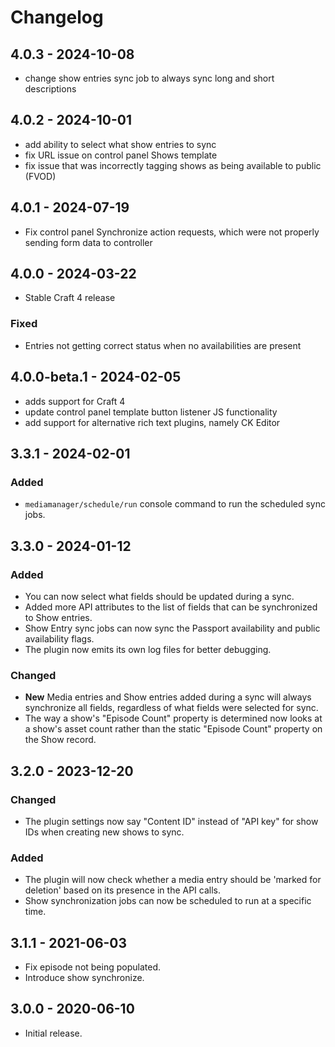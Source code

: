 # Changelog

## 4.0.3 - 2024-10-08
- change show entries sync job to always sync long and short descriptions

## 4.0.2 - 2024-10-01
- add ability to select what show entries to sync
- fix URL issue on control panel Shows template
- fix issue that was incorrectly tagging shows as being available to public (FVOD)

## 4.0.1 - 2024-07-19
- Fix control panel Synchronize action requests, which were not properly sending form data to controller

## 4.0.0 - 2024-03-22

- Stable Craft 4 release

### Fixed

- Entries not getting correct status when no availabilities are present

## 4.0.0-beta.1 - 2024-02-05

- adds support for Craft 4
- update control panel template button listener JS functionality
- add support for alternative rich text plugins, namely CK Editor

## 3.3.1 - 2024-02-01

### Added

- `mediamanager/schedule/run` console command to run the scheduled sync jobs.

## 3.3.0 - 2024-01-12

### Added

- You can now select what fields should be updated during a sync.
- Added more API attributes to the list of fields that can be synchronized to Show entries.
- Show Entry sync jobs can now sync the Passport availability and public availability flags.
- The plugin now emits its own log files for better debugging.

### Changed

- **New** Media entries and Show entries added during a sync will always synchronize all fields, regardless of what fields were selected for sync.
- The way a show's "Episode Count" property is determined now looks at a show's asset count rather than the static "Episode Count" property on the Show record.

## 3.2.0 - 2023-12-20

### Changed
- The plugin settings now say "Content ID" instead of "API key" for show IDs when creating new shows to sync.

### Added
- The plugin will now check whether a media entry should be 'marked for deletion' based on its presence in the API calls.
- Show synchronization jobs can now be scheduled to run at a specific time.

## 3.1.1 - 2021-06-03

- Fix episode not being populated.
- Introduce show synchronize.

## 3.0.0 - 2020-06-10

- Initial release.

